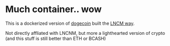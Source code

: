 # Much container.. wow

This is a dockerized version of [dogecoin](https://github.com/dogecoin/dogecoin) built the [LNCM way](https://github.com/lncm). 

Not directly affliated with LNCNM, but more a lighthearted version of crypto (and this stuff is still better than ETH or BCASH)
